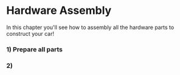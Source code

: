 # Hardware Assembly

In this chapter you'll see how to assembly all the hardware parts to construct your car!

### 1) Prepare all parts


### 2) 